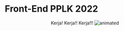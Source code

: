 # Front-End PPLK 2022
<p align="center">
Kerja! Kerja!! Kerja!!!
<img src="https://media.giphy.com/media/zOvBKUUEERdNm/giphy.gif" alt="animated" />
</p>